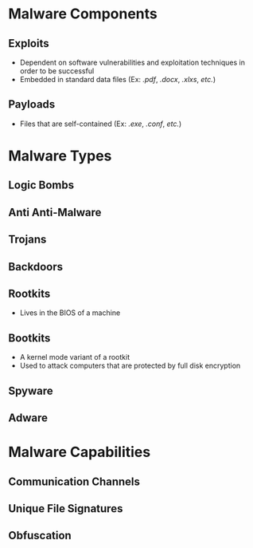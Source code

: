 
# Malware Components

## Exploits

* Dependent on software vulnerabilities and exploitation techniques in order to be successful
* Embedded in standard data files (Ex: *.pdf*, *.docx*, *.xlxs*, *etc.*)

## Payloads

* Files that are self-contained (Ex: *.exe*, *.conf*, *etc.*)

# Malware Types

## Logic Bombs

## Anti Anti-Malware

## Trojans

## Backdoors

## Rootkits

* Lives in the BIOS of a machine

## Bootkits

* A kernel mode variant of a rootkit
* Used to attack computers that are protected by full disk encryption

## Spyware

## Adware

# Malware Capabilities

## Communication Channels

## Unique File Signatures

## Obfuscation
